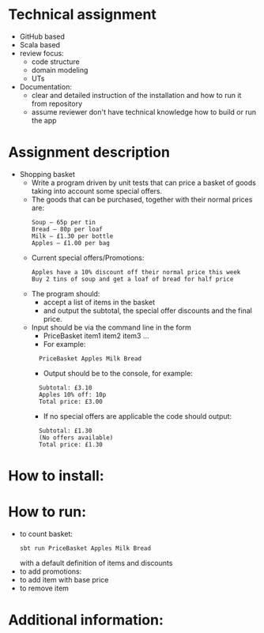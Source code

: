 
# Technical assignment

- GitHub based
- Scala based
- review focus:
  - code structure
  - domain modeling
  - UTs
- Documentation:
  - clear and detailed instruction of the installation and how to run it from repository
  - assume reviewer don't have technical knowledge how to build or run the app

# Assignment description

- Shopping basket
  - Write a program driven by unit tests that can price a basket of goods taking into account some special offers.
  - The goods that can be purchased, together with their normal prices are:
    ```
    Soup – 65p per tin
    Bread – 80p per loaf
    Milk – £1.30 per bottle
    Apples – £1.00 per bag
    ```
  - Current special offers/Promotions:
    ```
    Apples have a 10% discount off their normal price this week
    Buy 2 tins of soup and get a loaf of bread for half price
    ```
  - The program should:
    - accept a list of items in the basket
    - and output the subtotal, the special offer discounts and the final price.
  - Input should be via the command line in the form
    - PriceBasket item1 item2 item3 ...
    - For example:
    ```
      PriceBasket Apples Milk Bread
    ```
    - Output should be to the console, for example:
    ```
      Subtotal: £3.10
      Apples 10% off: 10p
      Total price: £3.00
    ```
    - If no special offers are applicable the code should output:
    ```
      Subtotal: £1.30
      (No offers available)
      Total price: £1.30
    ```

# How to install:

# How to run:
- to count basket:
  ```declarative
  sbt run PriceBasket Apples Milk Bread
  ```
  with a default definition of items and discounts
- to add promotions:
- to add item with base price
- to remove item

# Additional information:
